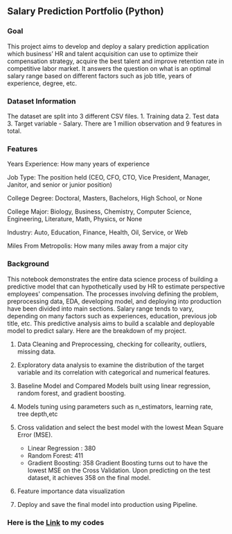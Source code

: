## Salary Prediction Portfolio (Python)

### Goal 
This project aims to develop and deploy a salary prediction application which business’ HR and talent acquisition can use to optimize their compensation strategy, acquire the best talent and improve retention rate in competitive labor market. It answers the question on what is an optimal salary range based on different factors such as job title, years of experience, degree, etc.


### Dataset Information
The dataset are split into 3 different CSV files. 1. Training data 2. Test data 3. Target variable - Salary. There are 1 million observation and 9 features in total.

### Features
Years Experience: How many years of experience

Job Type: The position held (CEO, CFO, CTO, Vice President, Manager, Janitor, and senior or junior position)

College Degree: Doctoral, Masters, Bachelors, High School, or None

College Major: Biology, Business, Chemistry, Computer Science, Engineering, Literature, Math, Physics, or None

Industry: Auto, Education, Finance, Health, Oil, Service, or Web

Miles From Metropolis: How many miles away from a major city


### Background
This notebook demonstrates the entire data science process of building a predictive model that can hypothetically used by HR to estimate perspective employees' compensation. The processes involving defining the problem, preprocessing data, EDA, developing model, and deploying into production have been divided into main sections. Salary range tends to vary, depending on many factors such as experiences, education, previous job title, etc. This predictive analysis aims to build a scalable and deployable model to predict salary. Here are the breakdown of my project.

1. Data Cleaning and Preprocessing, checking for collearity, outliers, missing data. 
2. Exploratory data analysis to examine the distribution of the target variable and its correlation with categorical and numerical features.
3. Baseline Model and Compared Models built using linear regression, random forest, and gradient boosting. 
4. Models tuning using parameters such as n_estimators, learning rate, tree depth,etc 
5. Cross validation and select the best model with the lowest Mean Square Error (MSE). 
      - Linear Regression : 380
      - Random Forest: 411
      - Gradient Boosting: 358
  Gradient Boosting turns out to have the lowest MSE on the Cross Validation. Upon predicting on the test dataset, it achieves 358 on the final model.

6. Feature importance data visualization 
7. Deploy and save the final model into production using Pipeline.


### Here is the [Link](https://github.com/dsjoench/salarypredictionportfolio/blob/master/Salary%20Prediction%20Portfolio%20.ipynb) to my codes
      
### 


